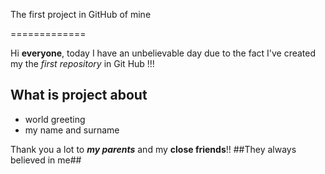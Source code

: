 The first project in GitHub of mine

=============

Hi **everyone**, today I have an unbelievable day due to the fact 
I've created my the *first repository* in Git Hub !!!
 
What is project about
----------------------
* world greeting
* my name and surname

Thank you a lot to ***my parents*** and my __close friends__!! 
##They always believed in me##





